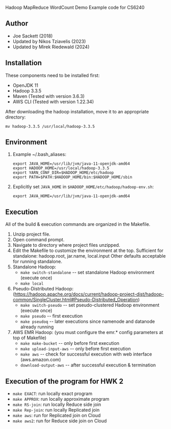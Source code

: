 Hadoop MapReduce WordCount Demo
Example code for CS6240

Author
-----------
- Joe Sackett (2018)
- Updated by Nikos Tziavelis (2023)
- Updated by Mirek Riedewald (2024)

Installation
------------
These components need to be installed first:
- OpenJDK 11
- Hadoop 3.3.5
- Maven (Tested with version 3.6.3)
- AWS CLI (Tested with version 1.22.34)

After downloading the hadoop installation, move it to an appropriate directory:

`mv hadoop-3.3.5 /usr/local/hadoop-3.3.5`

Environment
-----------
1) Example ~/.bash_aliases:
	```
	export JAVA_HOME=/usr/lib/jvm/java-11-openjdk-amd64
	export HADOOP_HOME=/usr/local/hadoop-3.3.5
	export YARN_CONF_DIR=$HADOOP_HOME/etc/hadoop
	export PATH=$PATH:$HADOOP_HOME/bin:$HADOOP_HOME/sbin
	```

2) Explicitly set `JAVA_HOME` in `$HADOOP_HOME/etc/hadoop/hadoop-env.sh`:

	`export JAVA_HOME=/usr/lib/jvm/java-11-openjdk-amd64`

Execution
---------
All of the build & execution commands are organized in the Makefile.
1) Unzip project file.
2) Open command prompt.
3) Navigate to directory where project files unzipped.
4) Edit the Makefile to customize the environment at the top.
	Sufficient for standalone: hadoop.root, jar.name, local.input
	Other defaults acceptable for running standalone.
5) Standalone Hadoop:
	- `make switch-standalone`		-- set standalone Hadoop environment (execute once)
	- `make local`
6) Pseudo-Distributed Hadoop: (https://hadoop.apache.org/docs/current/hadoop-project-dist/hadoop-common/SingleCluster.html#Pseudo-Distributed_Operation)
	- `make switch-pseudo`			-- set pseudo-clustered Hadoop environment (execute once)
	- `make pseudo`					-- first execution
	- `make pseudoq`				-- later executions since namenode and datanode already running 
7) AWS EMR Hadoop: (you must configure the emr.* config parameters at top of Makefile)
	- `make make-bucket`			-- only before first execution
	- `make upload-input-aws`		-- only before first execution
	- `make aws`					-- check for successful execution with web interface (aws.amazon.com)
	- `download-output-aws`		-- after successful execution & termination

Execution of the program for HWK 2
---------
 - `make EXACT`: run locally exact program
 - `make APPROX`: run locally approximate program
 - `make RS-join`: run locally Reduce side join
 - `make Rep-join`: run locally Replicated join
 - `make aws`: run for Replicated join on Cloud
 - `make aws2`: run for Reduce side join on Cloud
